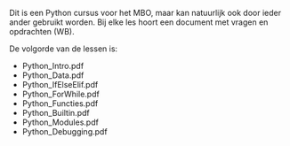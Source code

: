 Dit is een Python cursus voor het MBO, maar kan natuurlijk ook door ieder ander gebruikt worden. Bij elke les hoort een document met vragen en opdrachten (WB).

De volgorde van de lessen is:
- Python_Intro.pdf
- Python_Data.pdf
- Python_IfElseElif.pdf
- Python_ForWhile.pdf
- Python_Functies.pdf
- Python_Builtin.pdf
- Python_Modules.pdf
- Python_Debugging.pdf

